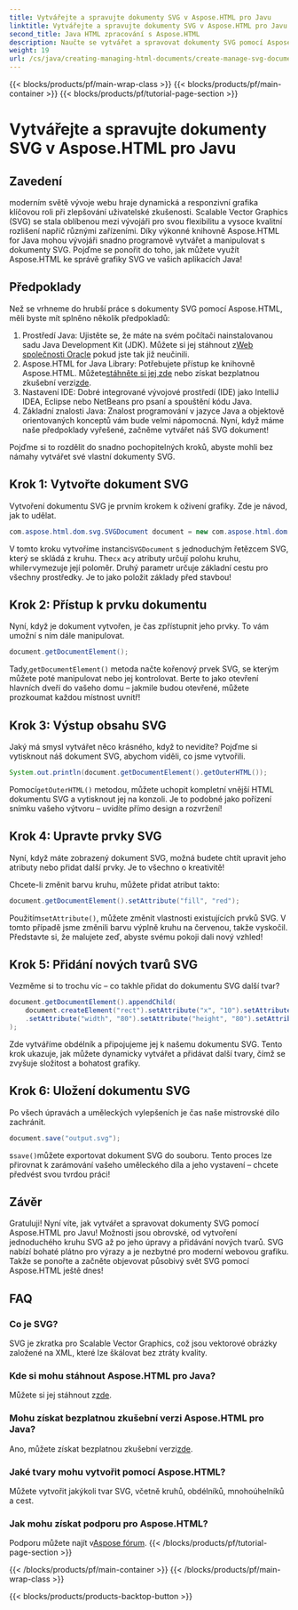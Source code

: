 ```yaml
---
title: Vytvářejte a spravujte dokumenty SVG v Aspose.HTML pro Javu
linktitle: Vytvářejte a spravujte dokumenty SVG v Aspose.HTML pro Javu
second_title: Java HTML zpracování s Aspose.HTML
description: Naučte se vytvářet a spravovat dokumenty SVG pomocí Aspose.HTML pro Javu! Tento komplexní průvodce pokrývá vše od základní tvorby až po pokročilou manipulaci.
weight: 19
url: /cs/java/creating-managing-html-documents/create-manage-svg-documents/
---
```


{{< blocks/products/pf/main-wrap-class >}}
{{< blocks/products/pf/main-container >}}
{{< blocks/products/pf/tutorial-page-section >}}

# Vytvářejte a spravujte dokumenty SVG v Aspose.HTML pro Javu

## Zavedení
moderním světě vývoje webu hraje dynamická a responzivní grafika klíčovou roli při zlepšování uživatelské zkušenosti. Scalable Vector Graphics (SVG) se stala oblíbenou mezi vývojáři pro svou flexibilitu a vysoce kvalitní rozlišení napříč různými zařízeními. Díky výkonné knihovně Aspose.HTML for Java mohou vývojáři snadno programově vytvářet a manipulovat s dokumenty SVG. Pojďme se ponořit do toho, jak můžete využít Aspose.HTML ke správě grafiky SVG ve vašich aplikacích Java!
## Předpoklady
Než se vrhneme do hrubší práce s dokumenty SVG pomocí Aspose.HTML, měli byste mít splněno několik předpokladů:
1.  Prostředí Java: Ujistěte se, že máte na svém počítači nainstalovanou sadu Java Development Kit (JDK). Můžete si jej stáhnout z[Web společnosti Oracle](https://www.oracle.com/java/technologies/javase-jdk11-downloads.html) pokud jste tak již neučinili.
2.  Aspose.HTML for Java Library: Potřebujete přístup ke knihovně Aspose.HTML. Můžete[stáhněte si jej zde](https://releases.aspose.com/html/java/) nebo získat bezplatnou zkušební verzi[zde](https://releases.aspose.com/).
3. Nastavení IDE: Dobré integrované vývojové prostředí (IDE) jako IntelliJ IDEA, Eclipse nebo NetBeans pro psaní a spouštění kódu Java.
4. Základní znalosti Java: Znalost programování v jazyce Java a objektově orientovaných konceptů vám bude velmi nápomocná.
Nyní, když máme naše předpoklady vyřešené, začněme vytvářet náš SVG dokument!

Pojďme si to rozdělit do snadno pochopitelných kroků, abyste mohli bez námahy vytvářet své vlastní dokumenty SVG.
## Krok 1: Vytvořte dokument SVG
Vytvoření dokumentu SVG je prvním krokem k oživení grafiky. Zde je návod, jak to udělat.

```java
com.aspose.html.dom.svg.SVGDocument document = new com.aspose.html.dom.svg.SVGDocument("<svg xmlns='http://www.w3.org/2000/svg'><circle cx='50' cy='50' r='40'/></svg>", ".");
```

 V tomto kroku vytvoříme instanci`SVGDocument` s jednoduchým řetězcem SVG, který se skládá z kruhu. The`cx` a`cy` atributy určují polohu kruhu, while`r`vymezuje její poloměr. Druhý parametr určuje základní cestu pro všechny prostředky. Je to jako položit základy před stavbou!
## Krok 2: Přístup k prvku dokumentu
Nyní, když je dokument vytvořen, je čas zpřístupnit jeho prvky. To vám umožní s ním dále manipulovat.

```java
document.getDocumentElement();
```

 Tady,`getDocumentElement()` metoda načte kořenový prvek SVG, se kterým můžete poté manipulovat nebo jej kontrolovat. Berte to jako otevření hlavních dveří do vašeho domu – jakmile budou otevřené, můžete prozkoumat každou místnost uvnitř!
## Krok 3: Výstup obsahu SVG
Jaký má smysl vytvářet něco krásného, když to nevidíte? Pojďme si vytisknout náš dokument SVG, abychom viděli, co jsme vytvořili.

```java
System.out.println(document.getDocumentElement().getOuterHTML());
```

 Pomocí`getOuterHTML()` metodou, můžete uchopit kompletní vnější HTML dokumentu SVG a vytisknout jej na konzoli. Je to podobné jako pořízení snímku vašeho výtvoru – uvidíte přímo design a rozvržení!
## Krok 4: Upravte prvky SVG
Nyní, když máte zobrazený dokument SVG, možná budete chtít upravit jeho atributy nebo přidat další prvky. Je to všechno o kreativitě!

Chcete-li změnit barvu kruhu, můžete přidat atribut takto:
```java
document.getDocumentElement().setAttribute("fill", "red");
```

 Použitím`setAttribute()`, můžete změnit vlastnosti existujících prvků SVG. V tomto případě jsme změnili barvu výplně kruhu na červenou, takže vyskočil. Představte si, že malujete zeď, abyste svému pokoji dali nový vzhled!
## Krok 5: Přidání nových tvarů SVG
Vezměme si to trochu víc – co takhle přidat do dokumentu SVG další tvar? 

```java
document.getDocumentElement().appendChild(
    document.createElement("rect").setAttribute("x", "10").setAttribute("y", "10")
    .setAttribute("width", "80").setAttribute("height", "80").setAttribute("fill", "blue")
);
```

Zde vytváříme obdélník a připojujeme jej k našemu dokumentu SVG. Tento krok ukazuje, jak můžete dynamicky vytvářet a přidávat další tvary, čímž se zvyšuje složitost a bohatost grafiky.
## Krok 6: Uložení dokumentu SVG
Po všech úpravách a uměleckých vylepšeních je čas naše mistrovské dílo zachránit.

```java
document.save("output.svg");
```

 s`save()`můžete exportovat dokument SVG do souboru. Tento proces lze přirovnat k zarámování vašeho uměleckého díla a jeho vystavení – chcete předvést svou tvrdou práci!
## Závěr
Gratuluji! Nyní víte, jak vytvářet a spravovat dokumenty SVG pomocí Aspose.HTML pro Javu! Možnosti jsou obrovské, od vytvoření jednoduchého kruhu SVG až po jeho úpravy a přidávání nových tvarů. SVG nabízí bohaté plátno pro výrazy a je nezbytné pro moderní webovou grafiku. Takže se ponořte a začněte objevovat působivý svět SVG pomocí Aspose.HTML ještě dnes!
## FAQ
### Co je SVG?
SVG je zkratka pro Scalable Vector Graphics, což jsou vektorové obrázky založené na XML, které lze škálovat bez ztráty kvality.
### Kde si mohu stáhnout Aspose.HTML pro Java?
 Můžete si jej stáhnout z[zde](https://releases.aspose.com/html/java/).
### Mohu získat bezplatnou zkušební verzi Aspose.HTML pro Java?
 Ano, můžete získat bezplatnou zkušební verzi[zde](https://releases.aspose.com/).
### Jaké tvary mohu vytvořit pomocí Aspose.HTML?
Můžete vytvořit jakýkoli tvar SVG, včetně kruhů, obdélníků, mnohoúhelníků a cest.
### Jak mohu získat podporu pro Aspose.HTML?
Podporu můžete najít v[Aspose fórum](https://forum.aspose.com/c/html/29).
{{< /blocks/products/pf/tutorial-page-section >}}

{{< /blocks/products/pf/main-container >}}
{{< /blocks/products/pf/main-wrap-class >}}

{{< blocks/products/products-backtop-button >}}
